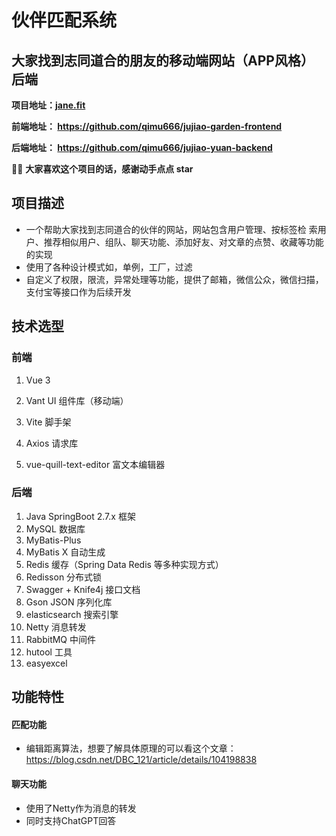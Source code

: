 # 伙伴匹配系统

## 大家找到志同道合的朋友的移动端网站（APP风格） 后端



**项目地址：[jane.fit](http://jane.fit)**

**前端地址： https://github.com/qimu666/jujiao-garden-frontend**

 **后端地址： https://github.com/qimu666/jujiao-yuan-backend**

🙏🏻 **大家喜欢这个项目的话，感谢动手点点 star**

## 项目描述

- 一个帮助大家找到志同道合的伙伴的网站，网站包含用户管理、按标签检 索用户、推荐相似用户、组队、聊天功能、添加好友、对文章的点赞、收藏等功能的实现
- 使用了各种设计模式如，单例，工厂，过滤
- 自定义了权限，限流，异常处理等功能，提供了邮箱，微信公众，微信扫描，支付宝等接口作为后续开发

## 技术选型

### 前端

1. Vue 3

2. Vant UI 组件库（移动端）

3. Vite 脚手架

4. Axios 请求库

5. vue-quill-text-editor 富文本编辑器

 ### 后端

1. Java SpringBoot 2.7.x 框架
2. MySQL 数据库
3. MyBatis-Plus
4. MyBatis X 自动生成
5. Redis 缓存（Spring Data Redis 等多种实现方式）
6. Redisson 分布式锁
7. Swagger + Knife4j 接口文档
8. Gson JSON 序列化库
9. elasticsearch 搜索引擎
10. Netty 消息转发
11. RabbitMQ 中间件
12. hutool 工具
13. easyexcel 

## 功能特性

#### 匹配功能 

- 编辑距离算法，想要了解具体原理的可以看这个文章：https://blog.csdn.net/DBC_121/article/details/104198838

#### 聊天功能

- 使用了Netty作为消息的转发
- 同时支持ChatGPT回答

